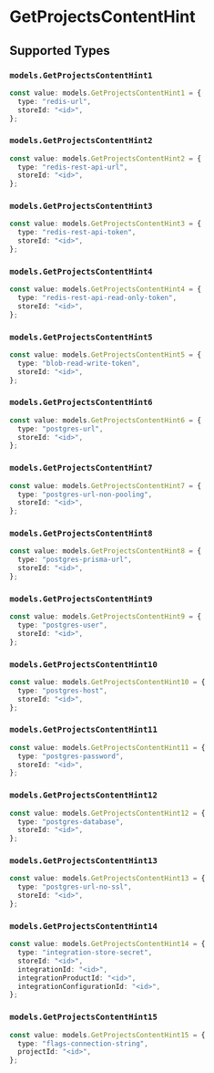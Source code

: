 # GetProjectsContentHint


## Supported Types

### `models.GetProjectsContentHint1`

```typescript
const value: models.GetProjectsContentHint1 = {
  type: "redis-url",
  storeId: "<id>",
};
```

### `models.GetProjectsContentHint2`

```typescript
const value: models.GetProjectsContentHint2 = {
  type: "redis-rest-api-url",
  storeId: "<id>",
};
```

### `models.GetProjectsContentHint3`

```typescript
const value: models.GetProjectsContentHint3 = {
  type: "redis-rest-api-token",
  storeId: "<id>",
};
```

### `models.GetProjectsContentHint4`

```typescript
const value: models.GetProjectsContentHint4 = {
  type: "redis-rest-api-read-only-token",
  storeId: "<id>",
};
```

### `models.GetProjectsContentHint5`

```typescript
const value: models.GetProjectsContentHint5 = {
  type: "blob-read-write-token",
  storeId: "<id>",
};
```

### `models.GetProjectsContentHint6`

```typescript
const value: models.GetProjectsContentHint6 = {
  type: "postgres-url",
  storeId: "<id>",
};
```

### `models.GetProjectsContentHint7`

```typescript
const value: models.GetProjectsContentHint7 = {
  type: "postgres-url-non-pooling",
  storeId: "<id>",
};
```

### `models.GetProjectsContentHint8`

```typescript
const value: models.GetProjectsContentHint8 = {
  type: "postgres-prisma-url",
  storeId: "<id>",
};
```

### `models.GetProjectsContentHint9`

```typescript
const value: models.GetProjectsContentHint9 = {
  type: "postgres-user",
  storeId: "<id>",
};
```

### `models.GetProjectsContentHint10`

```typescript
const value: models.GetProjectsContentHint10 = {
  type: "postgres-host",
  storeId: "<id>",
};
```

### `models.GetProjectsContentHint11`

```typescript
const value: models.GetProjectsContentHint11 = {
  type: "postgres-password",
  storeId: "<id>",
};
```

### `models.GetProjectsContentHint12`

```typescript
const value: models.GetProjectsContentHint12 = {
  type: "postgres-database",
  storeId: "<id>",
};
```

### `models.GetProjectsContentHint13`

```typescript
const value: models.GetProjectsContentHint13 = {
  type: "postgres-url-no-ssl",
  storeId: "<id>",
};
```

### `models.GetProjectsContentHint14`

```typescript
const value: models.GetProjectsContentHint14 = {
  type: "integration-store-secret",
  storeId: "<id>",
  integrationId: "<id>",
  integrationProductId: "<id>",
  integrationConfigurationId: "<id>",
};
```

### `models.GetProjectsContentHint15`

```typescript
const value: models.GetProjectsContentHint15 = {
  type: "flags-connection-string",
  projectId: "<id>",
};
```

